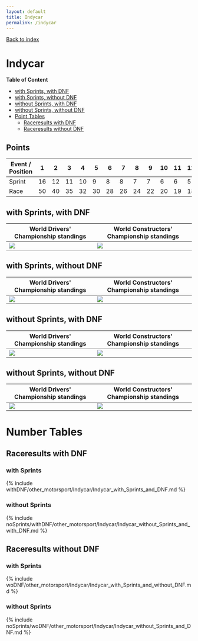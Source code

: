 ```yaml
---
layout: default
title: Indycar
permalink: /indycar
---
```


[Back to index](/F1_2025_Different_Point_Systems/)

# Indycar

**Table of Content**

- [with Sprints, with DNF](/F1_2025_Different_Point_Systems/indycar#ww)
- [with Sprints, without DNF](/F1_2025_Different_Point_Systems/indycar#wn)
- [without Sprints, with DNF](/F1_2025_Different_Point_Systems/indycar#nw)
- [without Sprints, without DNF](/F1_2025_Different_Point_Systems/indycar#nn)
- [Point Tables](/F1_2025_Different_Point_Systems/indycar#tables)
  - [Raceresults with DNF](/F1_2025_Different_Point_Systems/indycar#tw)
  - [Raceresults without DNF](/F1_2025_Different_Point_Systems/indycar#tn)

## Points

| Event / Position | 1 | 2 | 3 | 4 | 5 | 6 | 7 | 8 | 9 | 10 | 11 | 12 | 13 | 14 | 15 | 16 | 17 | 18 | 19 | 20 |
| - | - | - | - | - | - | - | - | - | - | - | - | - | - | - | - | - | - | - | - | - |
| Sprint | 16 | 12 | 11 | 10 | 9 | 8 | 8 | 7 | 7 | 6 | 6 | 5 | 5 | 5 | 4 | 4 | 4 | 3 | 3 | 3 |
| Race | 50 | 40 | 35 | 32 | 30 | 28 | 26 | 24 | 22 | 20 | 19 | 18 | 17 | 16 | 15 | 14 | 13 | 12 | 11 | 10 |

## <a id="ww"></a> with Sprints, with DNF

| World Drivers' Championship standings | World Constructors' Championship standings |
| - | - |
| ![](/F1_2025_Different_Point_Systems/docs/assets/withDNF/other_motorsport/Indycar/Indycar_with_Sprints_and_DNF.png) | ![](/F1_2025_Different_Point_Systems/docs/assets/withDNF/other_motorsport/Indycar/constructors_Indycar_with_Sprints_and_DNF.png) |

## <a id="wn"></a> with Sprints, without DNF

| World Drivers' Championship standings | World Constructors' Championship standings |
| - | - |
| ![](/F1_2025_Different_Point_Systems/docs/assets/woDNF/other_motorsport/Indycar/Indycar_with_Sprints_and_without_DNF.png) | ![](/F1_2025_Different_Point_Systems/docs/assets/woDNF/other_motorsport/Indycar/constructors_Indycar_with_Sprints_and_without_DNF.png) |

## <a id="nw"></a> without Sprints, with DNF

| World Drivers' Championship standings | World Constructors' Championship standings |
| - | - |
| ![](/F1_2025_Different_Point_Systems/docs/assets/noSprints/withDNF/other_motorsport/Indycar/Indycar_without_Sprints_and_with_DNF.png) | ![](/F1_2025_Different_Point_Systems/docs/assets/noSprints/withDNF/other_motorsport/Indycar/constructors_Indycar_without_Sprints_and_with_DNF.png) |

## <a id="nn"></a> without Sprints, without DNF

| World Drivers' Championship standings | World Constructors' Championship standings |
| - | - |
| ![](/F1_2025_Different_Point_Systems/docs/assets/noSprints/woDNF/other_motorsport/Indycar/Indycar_without_Sprints_and_DNF.png) | ![](/F1_2025_Different_Point_Systems/docs/assets/noSprints/woDNF/other_motorsport/Indycar/constructors_Indycar_without_Sprints_and_DNF.png) |

# <a id="tables"></a> Number Tables

## <a id="tw"></a> Raceresults with DNF

### with Sprints

{% include withDNF/other_motorsport/Indycar/Indycar_with_Sprints_and_DNF.md %}

### without Sprints

{% include noSprints/withDNF/other_motorsport/Indycar/Indycar_without_Sprints_and_with_DNF.md %}

## <a id="tn"></a> Raceresults without DNF

### with Sprints

{% include woDNF/other_motorsport/Indycar/Indycar_with_Sprints_and_without_DNF.md %}

### without Sprints

{% include noSprints/woDNF/other_motorsport/Indycar/Indycar_without_Sprints_and_DNF.md %}
